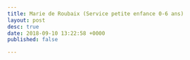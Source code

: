 ```yaml
---
title: Marie de Roubaix (Service petite enfance 0-6 ans)
layout: post
desc: true
date: 2018-09-10 13:22:58 +0000
published: false

---
```

